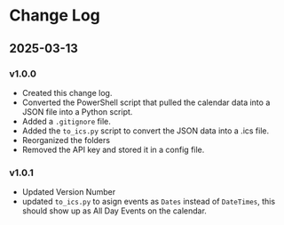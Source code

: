 # Change Log

## 2025-03-13 

### v1.0.0

* Created this change log.
* Converted the PowerShell script that pulled the calendar data into a JSON file into a Python script.
* Added a `.gitignore` file.
* Added the `to_ics.py` script to convert the JSON data into a .ics file.
* Reorganized the folders
* Removed the API key and stored it in a config file.

### v1.0.1

* Updated Version Number
* updated `to_ics.py` to asign events as `Dates` instead of `DateTimes`, this should show up as All Day Events on the calendar.
